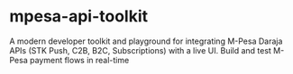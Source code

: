 # mpesa-api-toolkit
A modern developer toolkit and playground for integrating M-Pesa Daraja APIs (STK Push, C2B, B2C, Subscriptions) with a live UI. Build and test M-Pesa payment flows in real-time

